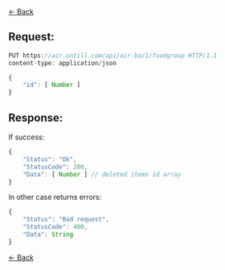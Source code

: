 [← Back](README.md)

## Request:

```javascript
PUT https://air.untill.com/api/air-bo/1/foodgroup HTTP/1.1
content-type: application/json

{
    "id": [ Number ]
}
```

## Response: 

If success:

```javascript
{
    "Status": "Ok",
    "StatusCode": 200,
    "Data": [ Number ] // deleted items id array
}
```

In other case returns errors:

```javascript
{
    "Status": "Bad request",
    "StatusCode": 400,
    "Data": String
}
```

[← Back](README.md)